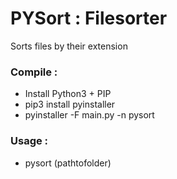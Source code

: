 # PYSort : Filesorter
Sorts files by their extension

### Compile :
- Install Python3 + PIP
- pip3 install pyinstaller
- pyinstaller -F main.py -n pysort
### Usage :
- pysort (pathtofolder)
